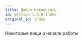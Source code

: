 ```yaml
---
title: Добро пожаловать
id: version-1.0.0-index
original_id: index
---
```


Некоторые вещи о начале работы